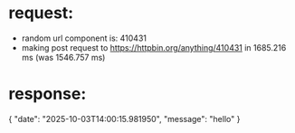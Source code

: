# request:

 * random url component is: 410431
 * making post request to https://httpbin.org/anything/410431 in 1685.216 ms (was 1546.757 ms)

# response:

{
    "date": "2025-10-03T14:00:15.981950",
    "message": "hello"
}
